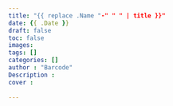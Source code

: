 ```yaml
---
title: "{{ replace .Name "-" " " | title }}"
date: {{ .Date }}
draft: false
toc: false
images:
tags: [] 
categories: []
author : "Barcode"
Description : 
cover : 
  
---
```

